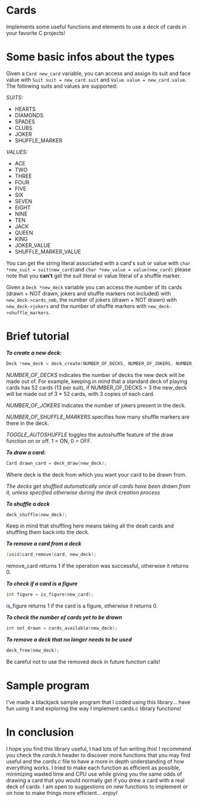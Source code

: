 # Cards

Implements some useful functions and elements to use a deck of cards in your favorite C projects!

# Some basic infos about the types

Given a ```Card new_card``` variable, you can access and assign its suit and face value with ```Suit suit = new_card.suit``` and ```Value value = new_card.value```. The following suits and values are supported:

_SUITS:_
- HEARTS
- DIAMONDS
- SPADES
- CLUBS
- JOKER
- SHUFFLE_MARKER

_VALUES:_
- ACE
- TWO
- THREE
- FOUR
- FIVE
- SIX
- SEVEN
- EIGHT
- NINE
- TEN
- JACK
- QUEEN
- KING
- JOKER_VALUE
- SHUFFLE_MARKER_VALUE

You can get the string literal associated with a card's suit or value with ```char *new_suit = suit(new_card)```and ```char *new_value = value(new_card)``` please note that you **can't** get the suit literal or value literal of a shuffle marker.

Given a ```Deck *new_deck``` variable you can access the number of its cards (drawn + NOT drawn, jokers and shuffle markers not included) with ```new_deck->cards_nmb```, the number of jokers (drawn + NOT drawn) with ```new_deck->jokers``` and the number of shuffle markers with ```new_deck->shuffle_markers```.

# Brief tutorial

**_To create a new deck:_**

```c
Deck *new_deck = deck_create(NUMBER_OF_DECKS, NUMBER_OF_JOKERS, NUMBER_OF_SHUFFLE_MARKERS, TOGGLE_AUTOSHUFFLE);
```
_NUMBER_OF_DECKS_ indicates the number of decks the new deck will be made out of. For example, keeping in mind that a standard deck of playing cards has 52 cards (13 per suit), if NUMBER_OF_DECKS = 3 the new_deck will be made out of 3 * 52 cards, with 3 copies of each card.

_NUMBER_OF_JOKERS_ indicates the number of jokers present in the deck.

_NUMBER_OF_SHUFFLE_MARKERS_ specifies how many shuffle markers are there in the deck.

_TOGGLE_AUTOSHUFFLE_ toggles the autoshuffle feature of the draw function on or off. 1 = ON, 0 = OFF.

**_To draw a card:_**

```c
Card drawn_card = deck_draw(new_deck);
```

Where deck is the deck from which you want your card to be drawn from.

_The decks get shuffled automatically once all cards have been drawn from it, unless specified otherwise during the deck creation process_

**_To shuffle a deck_**

```c
deck_shuffle(new_deck);
```

Keep in mind that shuffling here means taking all the dealt cards and shuffling them back into the deck.

**_To remove a card from a deck_**

```c
(void)card_remove(card, new_deck);
```

remove_card returns 1 if the operation was successful, otherwise it returns 0.

**_To check if a card is a figure_**

```c
int figure = is_figure(new_card);
```

is_figure returns 1 if the card is a figure, otherwise it returns 0.

**_To check the number of cards yet to be drawn_**

```c
int not_drawn = cards_available(new_deck);
```

**_To remove a deck that no longer needs to be used_**

```c
deck_free(new_deck);
```

Be careful not to use the removed deck in future function calls!

# Sample program

I've made a blackjack sample program that I coded using this library... have fun using it and exploring the way I implement cards.c library functions!

# In conclusion

I hope you find this library useful, I had lots of fun writing this! I recommend you check the _cards.h_ header to discover more functions that you may find useful and the _cards.c_ file to have a more in depth understanding of how everything works. I tried to make each function as efficient as possible, minimizing wasted time and CPU use while giving you the same odds of drawing a card that you would normally get if you drew a card with a real deck of cards.  I am open to suggestions on new functions to implement or on how to make things more efficient... _enjoy!_
